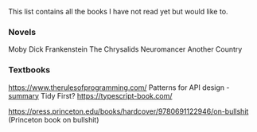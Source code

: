 This list contains all the books I have not read yet but would like to.

### Novels

Moby Dick
Frankenstein
The Chrysalids
Neuromancer
Another Country

### Textbooks

https://www.therulesofprogramming.com/
Patterns for API design - [summary](https://shahbhat.medium.com/patterns-for-api-design-7cf38ff5139)
Tidy First?
https://typescript-book.com/

https://press.princeton.edu/books/hardcover/9780691122946/on-bullshit (Princeton book on bullshit)
